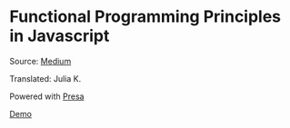 # Functional Programming Principles in Javascript

Source: [Medium](https://medium.freecodecamp.org/functional-programming-principles-in-javascript-1b8fc6c3563f)

Translated: Julia K.

Powered with [Presa ](https://github.com/molefrog/presa)

[Demo](https://jinnymckindy.github.io/js-concepts/)

